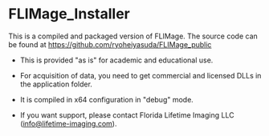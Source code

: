 # FLIMage_Installer

This is a compiled and packaged version of FLIMage. The source code can be found at https://github.com/ryoheiyasuda/FLIMage_public

* This is provided "as is" for academic and educational use.

* For acquisition of data, you need to get commercial and licensed DLLs in the application folder. 

* It is compiled in x64 configuration in "debug" mode. 

* If you want support, please contact Florida Lifetime Imaging LLC (info@lifetime-imaging.com). 
